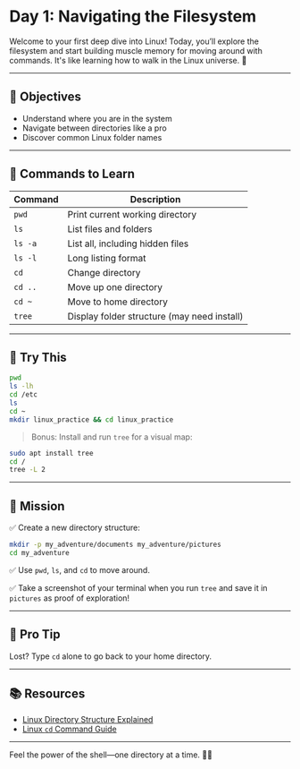 #  Day 1: Navigating the Filesystem

Welcome to your first deep dive into Linux! Today, you’ll explore the filesystem and start building muscle memory for moving around with commands. It's like learning how to walk in the Linux universe. 👣

---

## 🚩 Objectives
- Understand where you are in the system
- Navigate between directories like a pro
- Discover common Linux folder names

---

## 🔧 Commands to Learn
| Command     | Description                              |
|-------------|------------------------------------------|
| `pwd`       | Print current working directory           |
| `ls`        | List files and folders                    |
| `ls -a`     | List all, including hidden files          |
| `ls -l`     | Long listing format                       |
| `cd`        | Change directory                          |
| `cd ..`     | Move up one directory                     |
| `cd ~`      | Move to home directory                    |
| `tree`      | Display folder structure (may need install) |

---

## 🧪 Try This
```bash
pwd
ls -lh
cd /etc
ls
cd ~
mkdir linux_practice && cd linux_practice
```

> Bonus: Install and run `tree` for a visual map:
```bash
sudo apt install tree
cd /
tree -L 2
```

---

## 🎯 Mission
✅ Create a new directory structure:
```bash
mkdir -p my_adventure/documents my_adventure/pictures
cd my_adventure
```

✅ Use `pwd`, `ls`, and `cd` to move around.

✅ Take a screenshot of your terminal when you run `tree` and save it in `pictures` as proof of exploration!

---

## 🧠 Pro Tip
Lost? Type `cd` alone to go back to your home directory.

---

## 📚 Resources
- [Linux Directory Structure Explained](https://www.geeksforgeeks.org/linux-directory-structure-and-important-files-paths/)
- [Linux `cd` Command Guide](https://www.computerhope.com/unix/ucd.htm)

---

Feel the power of the shell—one directory at a time. 🐚💪
